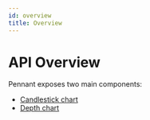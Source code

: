 ```yaml
---
id: overview
title: Overview
---
```


# API Overview

Pennant exposes two main components:

- [Candlestick chart](chart.md)
- [Depth chart](depth-chart.md)